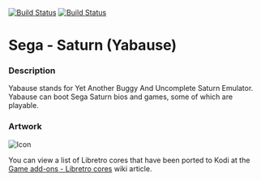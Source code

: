 [![Build Status](https://travis-ci.org/kodi-game/game.libretro.yabause.svg?branch=master)](https://travis-ci.org/kodi-game/game.libretro.yabause)
[![Build Status](https://ci.appveyor.com/api/projects/status/github/kodi-game/game.libretro.yabause?svg=true)](https://ci.appveyor.com/project/kodi-game/game-libretro-yabause)

# Sega - Saturn (Yabause)

### Description
Yabause stands for Yet Another Buggy And Uncomplete Saturn Emulator. Yabause can boot Sega Saturn bios and games, some of which are playable.

### Artwork

![Icon](game.libretro.yabause/resources/icon.png)

You can view a list of Libretro cores that have been ported to Kodi at the [Game add-ons - Libretro cores](https://kodi.wiki/view/Game_add-ons#Libretro_cores) wiki article.
